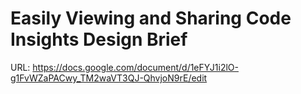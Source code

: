 # Easily Viewing and Sharing Code Insights Design Brief

URL: https://docs.google.com/document/d/1eFYJ1i2lO-g1FvWZaPACwy_TM2waVT3QJ-QhvjoN9rE/edit

